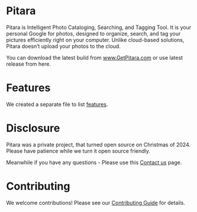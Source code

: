 # Pitara
Pitara is Intelligent Photo Cataloging, Searching, and Tagging Tool. It is your personal Google for photos, designed to organize, search, and tag your pictures efficiently right on your computer. Unlike cloud-based solutions, Pitara doesn’t upload your photos to the cloud.

You can download the latest build from <a href="http://www.GetPitara.com" target="_blank">www.GetPitara.com</a> or use latest release from here.

# Features
We created a separate file to list [features](CONTRIBUTING.md).

# Disclosure 
Pitara was a private project, that turned open source on Christmas of 2024. Please have patience while we turn it open source friendly. 

Meanwhile if you have any questions - Please use this <a href="https://getpitara.com/en/home/contact-us" target="_blank">Contact us</a> page.

# Contributing
We welcome contributions! Please see our [Contributing Guide](CONTRIBUTING.md) for details.